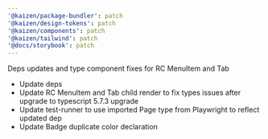 ```yaml
---
'@kaizen/package-bundler': patch
'@kaizen/design-tokens': patch
'@kaizen/components': patch
'@kaizen/tailwind': patch
'@docs/storybook': patch
---
```


Deps updates and type component fixes for RC MenuItem and Tab

- Update deps
- Update RC MenuItem and Tab child render to fix types issues after upgrade to typescript 5.7.3 upgrade
- Update test-runner to use imported Page type from Playwright to reflect updated dep
- Update Badge duplicate color declaration
